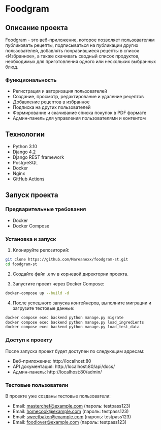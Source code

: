 # Foodgram

## Описание проекта

Foodgram - это веб-приложение, которое позволяет пользователям публиковать рецепты, подписываться на публикации других пользователей, добавлять понравившиеся рецепты в список «Избранное», а также скачивать сводный список продуктов, необходимых для приготовления одного или нескольких выбранных блюд.

### Функциональность

- Регистрация и авторизация пользователей
- Создание, просмотр, редактирование и удаление рецептов
- Добавление рецептов в избранное
- Подписка на других пользователей
- Формирование и скачивание списка покупок в PDF формате
- Админ-панель для управления пользователями и контентом

## Технологии

- Python 3.10
- Django 4.2
- Django REST framework
- PostgreSQL
- Docker
- Nginx
- GitHub Actions

## Запуск проекта

### Предварительные требования

- Docker
- Docker Compose

### Установка и запуск

1. Клонируйте репозиторий:
```bash
git clone https://github.com/Mareanexx/foodgram-st.git
cd foodgram-st
```

2. Создайте файл .env в корневой директории проекта.

3. Запустите проект через Docker Compose:
```bash
docker-compose up --build -d
```

4. После успешного запуска контейнеров, выполните миграции и загрузите тестовые данные:
```bash
docker compose exec backend python manage.py migrate
docker compose exec backend python manage.py load_ingredients
docker compose exec backend python manage.py load_test_data
```

### Доступ к проекту

После запуска проект будет доступен по следующим адресам:

- Веб-приложение: http://localhost:80
- API документация: http://localhost:80/api/docs/
- Админ-панель: http://localhost:80/admin/

### Тестовые пользователи

В проекте уже созданы тестовые пользователи:

- Email: masterchef@example.com (пароль: testpass123)
- Email: homecook@example.com (пароль: testpass123)
- Email: sweetbaker@example.com (пароль: testpass123)
- Email: foodlover@example.com (пароль: testpass123)
